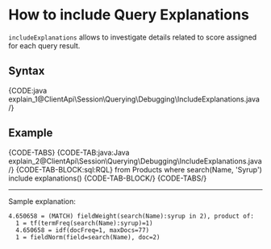# How to include Query Explanations

`includeExplanations` allows to investigate details related to score assigned for each query result.

## Syntax


{CODE:java explain_1@ClientApi\Session\Querying\Debugging\IncludeExplanations.java /}

## Example

{CODE-TABS}
{CODE-TAB:java:Java explain_2@ClientApi\Session\Querying\Debugging\IncludeExplanations.java /}
{CODE-TAB-BLOCK:sql:RQL}
from Products 
where search(Name, 'Syrup')
include explanations()
{CODE-TAB-BLOCK/}
{CODE-TABS/}

<hr />
Sample explanation:

```
4.650658 = (MATCH) fieldWeight(search(Name):syrup in 2), product of:
  1 = tf(termFreq(search(Name):syrup)=1)
  4.650658 = idf(docFreq=1, maxDocs=77)
  1 = fieldNorm(field=search(Name), doc=2)
```
